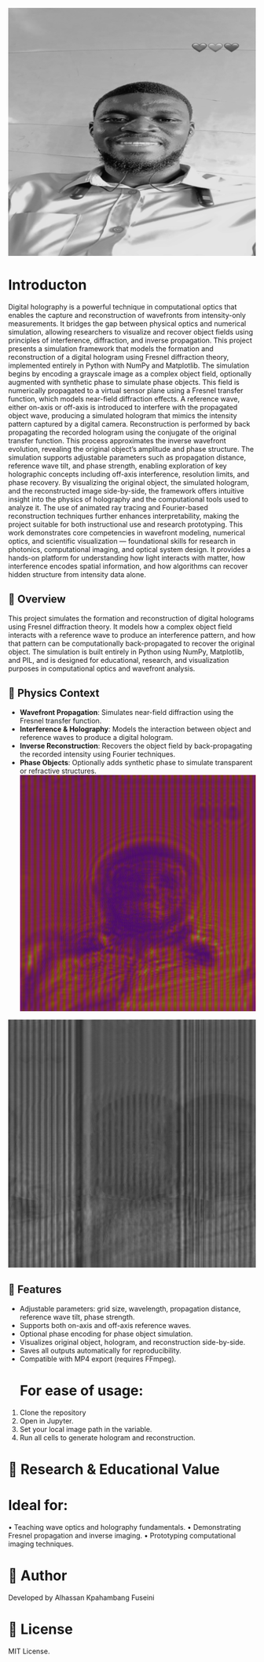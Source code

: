 
![](holo_outputs/object_amplitude.png)
# Introducton
Digital holography is a powerful technique in computational optics that enables the capture and reconstruction of wavefronts from intensity-only measurements. It bridges the gap between physical optics and numerical simulation, allowing researchers to visualize and recover object fields using principles of interference, diffraction, and inverse propagation. This project presents a simulation framework that models the formation and reconstruction of a digital hologram using Fresnel diffraction theory, implemented entirely in Python with NumPy and Matplotlib.
The simulation begins by encoding a grayscale image as a complex object field, optionally augmented with synthetic phase to simulate phase objects. This field is numerically propagated to a virtual sensor plane using a Fresnel transfer function, which models near-field diffraction effects. A reference wave,  either on-axis or off-axis  is introduced to interfere with the propagated object wave, producing a simulated hologram that mimics the intensity pattern captured by a digital camera.
Reconstruction is performed by back propagating the recorded hologram using the conjugate of the original transfer function. This process approximates the inverse wavefront evolution, revealing the original object’s amplitude and phase structure. The simulation supports adjustable parameters such as propagation distance, reference wave tilt, and phase strength, enabling exploration of key holographic concepts including off-axis interference, resolution limits, and phase recovery.
By visualizing the original object, the simulated hologram, and the reconstructed image side-by-side, the framework offers intuitive insight into the physics of holography and the computational tools used to analyze it. The use of animated ray tracing and Fourier-based reconstruction techniques further enhances interpretability, making the project suitable for both instructional use and research prototyping.
This work demonstrates core competencies in wavefront modeling, numerical optics, and scientific visualization — foundational skills for  research in photonics, computational imaging, and optical system design. It provides a hands-on platform for understanding how light interacts with matter, how interference encodes spatial information, and how algorithms can recover hidden structure from intensity data alone.



## 📌 Overview
This project simulates the formation and reconstruction of digital holograms using Fresnel diffraction theory. It models how a complex object field interacts with a reference wave to produce an interference pattern, and how that pattern can be computationally back-propagated to recover the original object. The simulation is built entirely in Python using NumPy, Matplotlib, and PIL, and is designed for educational, research, and visualization purposes in computational optics and wavefront analysis.

## 🧠 Physics Context
- **Wavefront Propagation**: Simulates near-field diffraction using the Fresnel transfer function.
- **Interference & Holography**: Models the interaction between object and reference waves to produce a digital hologram.
- **Inverse Reconstruction**: Recovers the object field by back-propagating the recorded intensity using Fourier techniques.
- **Phase Objects**: Optionally adds synthetic phase to simulate transparent or refractive structures.
![](holo_outputs/simulated_hologram.png)


![](holo_outputs/reconstruction.png)

## 🚀 Features
- Adjustable parameters: grid size, wavelength, propagation distance, reference wave tilt, phase strength.
- Supports both on-axis and off-axis reference waves.
- Optional phase encoding for phase object simulation.
- Visualizes original object, hologram, and reconstruction side-by-side.
- Saves all outputs automatically for reproducibility.
- Compatible with MP4 export (requires FFmpeg).
  # For ease of usage:
1. Clone the repository
2. 	Open  in Jupyter.
3. 	Set your local image path in the  variable.
4. 	Run all cells to generate hologram and reconstruction.
# 🎯 Research & Educational Value
# Ideal for:
• 	Teaching wave optics and holography fundamentals.
• 	Demonstrating Fresnel propagation and inverse imaging.
• 	Prototyping computational imaging techniques.
# 👤 Author
Developed by Alhassan Kpahambang Fuseini
#  📄 License
MIT License.

